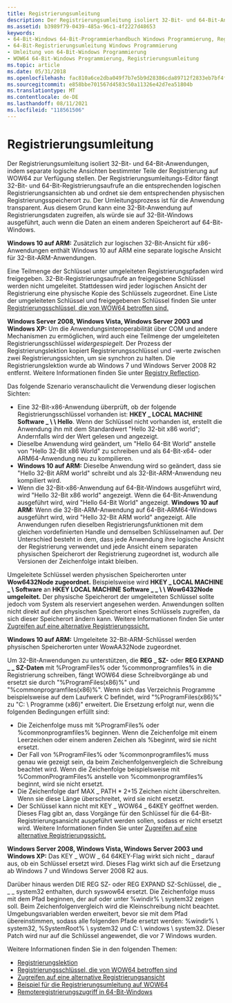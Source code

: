 ```yaml
---
title: Registrierungsumleitung
description: Der Registrierungsumleitung isoliert 32-Bit- und 64-Bit-Anwendungen, indem separate logische Ansichten bestimmter Teile der Registrierung auf WOW64 zur Verfügung stellen.
ms.assetid: b3989f79-0439-485a-96c1-4f2227d48653
keywords:
- 64-Bit-Windows 64-Bit-Programmierhandbuch Windows Programmierung, Registrierungsumleitung
- 64-Bit-Registrierungsumleitung Windows Programmierung
- Umleitung von 64-Bit-Windows Programmierung
- WOW64 64-Bit-Windows Programmierung, Registrierungsumleitung
ms.topic: article
ms.date: 05/31/2018
ms.openlocfilehash: fac810a6ce2dba049f7b7e5b9d28386cda89712f2833eb7bf4f7892df59b34ad
ms.sourcegitcommit: e858bbe701567d4583c50a11326e42d7ea51804b
ms.translationtype: MT
ms.contentlocale: de-DE
ms.lasthandoff: 08/11/2021
ms.locfileid: "118561506"
---
```

# <a name="registry-redirector"></a>Registrierungsumleitung

Der Registrierungsumleitung isoliert 32-Bit- und 64-Bit-Anwendungen, indem separate logische Ansichten bestimmter Teile der Registrierung auf WOW64 zur Verfügung stellen. Der Registrierungsumleitungs-Editor fängt 32-Bit- und 64-Bit-Registrierungsaufrufe an die entsprechenden logischen Registrierungsansichten ab und ordnet sie dem entsprechenden physischen Registrierungsspeicherort zu. Der Umleitungsprozess ist für die Anwendung transparent. Aus diesem Grund kann eine 32-Bit-Anwendung auf Registrierungsdaten zugreifen, als würde sie auf 32-Bit-Windows ausgeführt, auch wenn die Daten an einem anderen Speicherort auf 64-Bit-Windows.

**Windows 10 auf ARM:** Zusätzlich zur logischen 32-Bit-Ansicht für x86-Anwendungen enthält Windows 10 auf ARM eine separate logische Ansicht für 32-Bit-ARM-Anwendungen.

Eine Teilmenge der Schlüssel unter umgeleiteten Registrierungspfaden wird freigegeben. 32-Bit-Registrierungsaufrufe an freigegebene Schlüssel werden nicht umgeleitet. Stattdessen wird jeder logischen Ansicht der Registrierung eine physische Kopie des Schlüssels zugeordnet. Eine Liste der umgeleiteten Schlüssel und freigegebenen Schlüssel finden Sie unter [Registrierungsschlüssel, die von WOW64 betroffen sind.](shared-registry-keys.md)

**Windows Server 2008, Windows Vista, Windows Server 2003 und Windows XP:** Um die Anwendungsinteroperabilität über COM und andere Mechanismen zu ermöglichen, wird auch eine Teilmenge der umgeleiteten Registrierungsschlüssel *widergespiegelt.* Der Prozess der Registrierungslektion kopiert Registrierungsschlüssel und -werte zwischen zwei Registrierungssichten, um sie synchron zu halten. Die Registrierungslektion wurde ab Windows 7 und Windows Server 2008 R2 entfernt. Weitere Informationen finden Sie unter [Registry Reflection](registry-reflection.md).

Das folgende Szenario veranschaulicht die Verwendung dieser logischen Sichten:

-   Eine 32-Bit-x86-Anwendung überprüft, ob der folgende Registrierungsschlüssel vorhanden ist: **HKEY \_ LOCAL MACHINE Software \_ \\ \\ Hello**. Wenn der Schlüssel nicht vorhanden ist, erstellt die Anwendung ihn mit dem Standardwert "Hello 32-bit x86 world"; Andernfalls wird der Wert gelesen und angezeigt.
-   Dieselbe Anwendung wird geändert, um "Hello 64-Bit World" anstelle von "Hello 32-Bit x86 World" zu schreiben und als 64-Bit-x64- oder ARM64-Anwendung neu zu kompilieren.
-   **Windows 10 auf ARM:** Dieselbe Anwendung wird so geändert, dass sie "Hello 32-Bit ARM world" schreibt und als 32-Bit-ARM-Anwendung neu kompiliert wird.
-   Wenn die 32-Bit-x86-Anwendung auf 64-Bit-Windows ausgeführt wird, wird "Hello 32-Bit x86 world" angezeigt. Wenn die 64-Bit-Anwendung ausgeführt wird, wird "Hello 64-Bit World" angezeigt. **Windows 10 auf ARM:** Wenn die 32-Bit-ARM-Anwendung auf 64-Bit-ARM64-Windows ausgeführt wird, wird "Hello 32-Bit ARM world" angezeigt. Alle Anwendungen rufen dieselben Registrierungsfunktionen mit dem gleichen vordefinierten Handle und demselben Schlüsselnamen auf. Der Unterschied besteht in dem, dass jede Anwendung ihre logische Ansicht der Registrierung verwendet und jede Ansicht einem separaten physischen Speicherort der Registrierung zugeordnet ist, wodurch alle Versionen der Zeichenfolge intakt bleiben.

Umgeleitete Schlüssel werden physischen Speicherorten unter **Wow6432Node zugeordnet.** Beispielsweise wird **HKEY \_ LOCAL MACHINE \_ \\ Software** an **HKEY LOCAL MACHINE Software \_ \_ \\ \\ Wow6432Node umgeleitet.** Der physische Speicherort der umgeleiteten Schlüssel sollte jedoch vom System als reserviert angesehen werden. Anwendungen sollten nicht direkt auf den physischen Speicherort eines Schlüssels zugreifen, da sich dieser Speicherort ändern kann. Weitere Informationen finden Sie unter [Zugreifen auf eine alternative Registrierungssicht.](accessing-an-alternate-registry-view.md)

**Windows 10 auf ARM:** Umgeleitete 32-Bit-ARM-Schlüssel werden physischen Speicherorten unter WowAA32Node zugeordnet.

Um 32-Bit-Anwendungen zu unterstützen, die **REG \_ SZ-** oder **REG EXPAND \_ \_ SZ-Daten** mit %ProgramFiles% oder %commonprogramfiles% in die Registrierung schreiben, fängt WOW64 diese Schreibvorgänge ab und ersetzt sie durch "%ProgramFiles(x86)%" und "%commonprogramfiles(x86)%". Wenn sich das Verzeichnis Programme beispielsweise auf dem Laufwerk C befindet, wird "%ProgramFiles(x86)%" zu "C: \\ Programme (x86)" erweitert. Die Ersetzung erfolgt nur, wenn die folgenden Bedingungen erfüllt sind:

-   Die Zeichenfolge muss mit %ProgramFiles% oder %commonprogramfiles% beginnen. Wenn die Zeichenfolge mit einem Leerzeichen oder einem anderen Zeichen als %beginnt, wird sie nicht ersetzt.
-   Der Fall von %ProgramFiles% oder %commonprogramfiles% muss genau wie gezeigt sein, da beim Zeichenfolgenvergleich die Schreibung beachtet wird. Wenn die Zeichenfolge beispielsweise mit %CommonProgramFiles% anstelle von %commonprogramfiles% beginnt, wird sie nicht ersetzt.
-   Die Zeichenfolge darf MAX \_ PATH \* 2+15 Zeichen nicht überschreiten. Wenn sie diese Länge überschreitet, wird sie nicht ersetzt.
-   Der Schlüssel kann nicht mit KEY \_ WOW64 \_ 64KEY geöffnet werden. Dieses Flag gibt an, dass Vorgänge für den Schlüssel für die 64-Bit-Registrierungsansicht ausgeführt werden sollen, sodass er nicht ersetzt wird. Weitere Informationen finden Sie unter [Zugreifen auf eine alternative Registrierungssicht.](accessing-an-alternate-registry-view.md)

**Windows Server 2008, Windows Vista, Windows Server 2003 und Windows XP:** Das KEY \_ WOW \_ 64 64KEY-Flag wirkt sich nicht \_ darauf aus, ob ein Schlüssel ersetzt wird. Dieses Flag wirkt sich auf die Ersetzung ab Windows 7 und Windows Server 2008 R2 aus.

Darüber hinaus werden DIE REG SZ- oder REG EXPAND SZ-Schlüssel, die \_ \_ \_ system32 enthalten, durch syswow64 ersetzt. Die Zeichenfolge muss mit dem Pfad beginnen, der auf oder unter %windir% \\ system32 zeigen soll. Beim Zeichenfolgenvergleich wird die Kleinschreibung nicht beachtet. Umgebungsvariablen werden erweitert, bevor sie mit dem Pfad übereinstimmen, sodass alle folgenden Pfade ersetzt werden: %windir% \\ system32, %SystemRoot% \\ system32 und C: \\ windows \\ system32. Dieser Patch wird nur auf die Schlüssel angewendet, die vor 7 Windows wurden.

Weitere Informationen finden Sie in den folgenden Themen:

-   [Registrierungslektion](registry-reflection.md)
-   [Registrierungsschlüssel, die von WOW64 betroffen sind](shared-registry-keys.md)
-   [Zugreifen auf eine alternative Registrierungsansicht](accessing-an-alternate-registry-view.md)
-   [Beispiel für die Registrierungsumleitung auf WOW64](example-of-registry-reflection-and-redirection-on-wow64.md)
-   [Remoteregistrierungszugriff in 64-Bit-Windows](remote-registry-access-in-64-bit-windows.md)

 

 




